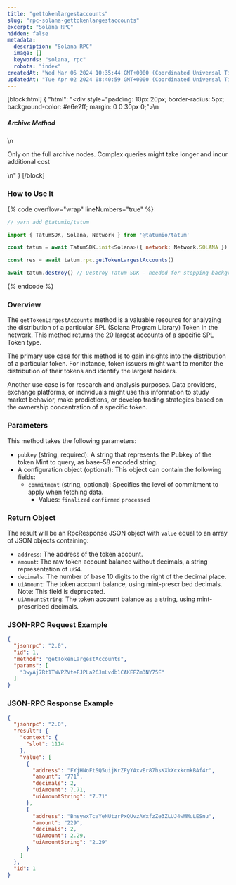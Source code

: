 ```yaml
---
title: "gettokenlargestaccounts"
slug: "rpc-solana-gettokenlargestaccounts"
excerpt: "Solana RPC"
hidden: false
metadata: 
  description: "Solana RPC"
  image: []
  keywords: "solana, rpc"
  robots: "index"
createdAt: "Wed Mar 06 2024 10:35:44 GMT+0000 (Coordinated Universal Time)"
updatedAt: "Tue Apr 02 2024 08:40:59 GMT+0000 (Coordinated Universal Time)"
---
```

[block:html]
{
  "html": "<div style=\"padding: 10px 20px; border-radius: 5px; background-color: #e6e2ff; margin: 0 0 30px 0;\">\n  <h5>Archive Method</h5>\n  <p>Only on the full archive nodes. Complex queries might take longer and incur additional cost</p>\n</div>"
}
[/block]


### How to Use It

{% code overflow="wrap" lineNumbers="true" %}

```javascript
// yarn add @tatumio/tatum

import { TatumSDK, Solana, Network } from '@tatumio/tatum'

const tatum = await TatumSDK.init<Solana>({ network: Network.SOLANA })

const res = await tatum.rpc.getTokenLargestAccounts()

await tatum.destroy() // Destroy Tatum SDK - needed for stopping background jobs
```

{% endcode %}

### Overview

The `getTokenLargestAccounts` method is a valuable resource for analyzing the distribution of a particular SPL (Solana Program Library) Token in the network. This method returns the 20 largest accounts of a specific SPL Token type.

The primary use case for this method is to gain insights into the distribution of a particular token. For instance, token issuers might want to monitor the distribution of their tokens and identify the largest holders.

Another use case is for research and analysis purposes. Data providers, exchange platforms, or individuals might use this information to study market behavior, make predictions, or develop trading strategies based on the ownership concentration of a specific token.

### Parameters

This method takes the following parameters:

- `pubkey` (string, required): A string that represents the Pubkey of the token Mint to query, as base-58 encoded string.
- A configuration object (optional): This object can contain the following fields:
  - `commitment` (string, optional): Specifies the level of commitment to apply when fetching data.
    - Values: `finalized` `confirmed` `processed`

### Return Object

The result will be an RpcResponse JSON object with `value` equal to an array of JSON objects containing:

- `address`: The address of the token account.
- `amount`: The raw token account balance without decimals, a string representation of u64.
- `decimals`: The number of base 10 digits to the right of the decimal place.
- `uiAmount`: The token account balance, using mint-prescribed decimals. Note: This field is deprecated.
- `uiAmountString`: The token account balance as a string, using mint-prescribed decimals.

### JSON-RPC Request Example

```json
{
  "jsonrpc": "2.0", 
  "id": 1,
  "method": "getTokenLargestAccounts",
  "params": [
    "3wyAj7Rt1TWVPZVteFJPLa26JmLvdb1CAKEFZm3NY75E"
  ]
}
```

### JSON-RPC Response Example

```json
{
  "jsonrpc": "2.0",
  "result": {
    "context": {
      "slot": 1114
    },
    "value": [
      {
        "address": "FYjHNoFtSQ5uijKrZFyYAxvEr87hsKXkXcxkcmkBAf4r",
        "amount": "771",
        "decimals": 2,
        "uiAmount": 7.71,
        "uiAmountString": "7.71"
      },
      {
        "address": "BnsywxTcaYeNUtzrPxQUvzAWxfzZe3ZLUJ4wMMuLESnu",
        "amount": "229",
        "decimals": 2,
        "uiAmount": 2.29,
        "uiAmountString": "2.29"
      }
    ]
  },
  "id": 1
}
```
